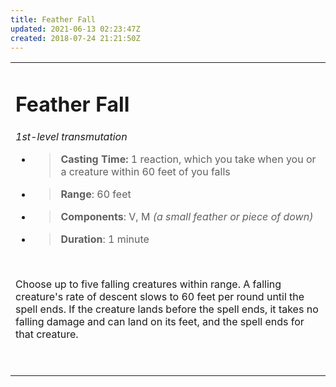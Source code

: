 ```yaml
---
title: Feather Fall
updated: 2021-06-13 02:23:47Z
created: 2018-07-24 21:21:50Z
---
```


<table><tbody><tr class="odd"><td><h1 id="feather-fall"><strong>Feather Fall</strong></h1><p><em>1st-level transmutation</em></p><ul><li><blockquote><p><strong>Casting Time:</strong> 1 reaction, which you take when you or a creature within 60 feet of you falls</p></blockquote></li><li><blockquote><p><strong>Range</strong>: 60 feet</p></blockquote></li><li><blockquote><p><strong>Components</strong>: V, M <em>(a small feather or piece of down)</em></p></blockquote></li><li><blockquote><p><strong>Duration</strong>: 1 minute</p></blockquote></li></ul><p> </p><p>Choose up to five falling creatures within range. A falling creature's rate of descent slows to 60 feet per round until the spell ends. If the creature lands before the spell ends, it takes no falling damage and can land on its feet, and the spell ends for that creature.</p><p> </p></td></tr></tbody></table>
